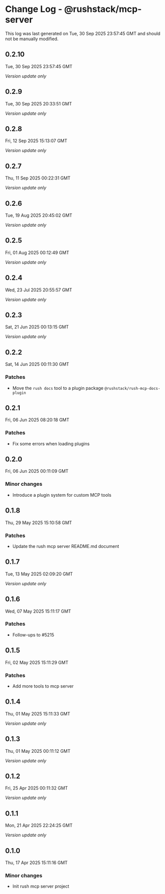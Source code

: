 # Change Log - @rushstack/mcp-server

This log was last generated on Tue, 30 Sep 2025 23:57:45 GMT and should not be manually modified.

## 0.2.10
Tue, 30 Sep 2025 23:57:45 GMT

_Version update only_

## 0.2.9
Tue, 30 Sep 2025 20:33:51 GMT

_Version update only_

## 0.2.8
Fri, 12 Sep 2025 15:13:07 GMT

_Version update only_

## 0.2.7
Thu, 11 Sep 2025 00:22:31 GMT

_Version update only_

## 0.2.6
Tue, 19 Aug 2025 20:45:02 GMT

_Version update only_

## 0.2.5
Fri, 01 Aug 2025 00:12:49 GMT

_Version update only_

## 0.2.4
Wed, 23 Jul 2025 20:55:57 GMT

_Version update only_

## 0.2.3
Sat, 21 Jun 2025 00:13:15 GMT

_Version update only_

## 0.2.2
Sat, 14 Jun 2025 00:11:30 GMT

### Patches

- Move the `rush docs` tool to a plugin package `@rushstack/rush-mcp-docs-plugin`

## 0.2.1
Fri, 06 Jun 2025 08:20:18 GMT

### Patches

- Fix some errors when loading plugins

## 0.2.0
Fri, 06 Jun 2025 00:11:09 GMT

### Minor changes

- Introduce a plugin system for custom MCP tools

## 0.1.8
Thu, 29 May 2025 15:10:58 GMT

### Patches

- Update the rush mcp server README.md document

## 0.1.7
Tue, 13 May 2025 02:09:20 GMT

_Version update only_

## 0.1.6
Wed, 07 May 2025 15:11:17 GMT

### Patches

- Follow-ups to #5215

## 0.1.5
Fri, 02 May 2025 15:11:29 GMT

### Patches

- Add more tools to mcp server

## 0.1.4
Thu, 01 May 2025 15:11:33 GMT

_Version update only_

## 0.1.3
Thu, 01 May 2025 00:11:12 GMT

_Version update only_

## 0.1.2
Fri, 25 Apr 2025 00:11:32 GMT

_Version update only_

## 0.1.1
Mon, 21 Apr 2025 22:24:25 GMT

_Version update only_

## 0.1.0
Thu, 17 Apr 2025 15:11:16 GMT

### Minor changes

- Init rush mcp server project


